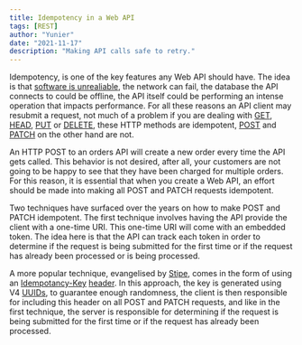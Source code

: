 ```yaml
---
title: Idempotency in a Web API
tags: [REST]
author: "Yunier"
date: "2021-11-17"
description: "Making API calls safe to retry."
---
```


Idempotency, is one of the key features any Web API should have. The idea is that [software is unrealiable](https://en.wikipedia.org/wiki/Fallacies_of_distributed_computing), the network can fail, the database the API connects to could be offline, the API itself could be performing an intense operation that impacts performance. For all these reasons an API client may resubmit a request, not much of a problem if you are dealing with [GET](https://developer.mozilla.org/en-US/docs/Web/HTTP/Methods/GET), [HEAD](https://developer.mozilla.org/en-US/docs/Web/HTTP/Methods/HEAD), [PUT](https://developer.mozilla.org/en-US/docs/Web/HTTP/Methods/PUT) or [DELETE](https://developer.mozilla.org/en-US/docs/Web/HTTP/Methods/DELETE), these HTTP methods are idempotent, [POST](https://developer.mozilla.org/en-US/docs/Web/HTTP/Methods/post) and [PATCH](https://developer.mozilla.org/en-US/docs/Web/HTTP/Methods/PATCH) on the other hand are not. 

An HTTP POST to an orders API will create a new order every time the API gets called. This behavior is not desired, after all, your customers are not going to be happy to see that they have been charged for multiple orders. For this reason, it is essential that when you create a Web API, an effort should be made into making all POST and PATCH requests idempotent. 

Two techniques have surfaced over the years on how to make POST and PATCH idempotent. The first technique involves having the API provide the client with a one-time URI. This one-time URI will come with an embedded token. The idea here is that the API can track each token in order to determine if the request is being submitted for the first time or if the request has already been processed or is being processed. 

A more popular technique, evangelised by [Stipe](https://stripe.com/), comes in the form of using an [Idempotancy-Key](https://tools.ietf.org/id/draft-idempotency-header-00.html) [header](https://tools.ietf.org/id/draft-idempotency-header-00.html). In this approach, the key is generated using V4 [UUIDs](https://datatracker.ietf.org/doc/html/rfc4122), to guarantee enough randomness, the client is then responsible for including this header on all POST and PATCH requests, and like in the first technique, the server is responsible for determining if the request is being submitted for the first time or if the request has already been processed.